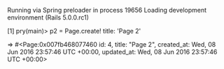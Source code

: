 Running via Spring preloader in process 19656
Loading development environment (Rails 5.0.0.rc1)

[1] pry(main)> p2 = Page.create! title: 'Page 2'

=> #<Page:0x007fb468077460
 id: 4,
 title: "Page 2",
 created_at: Wed, 08 Jun 2016 23:57:46 UTC +00:00,
 updated_at: Wed, 08 Jun 2016 23:57:46 UTC +00:00>

